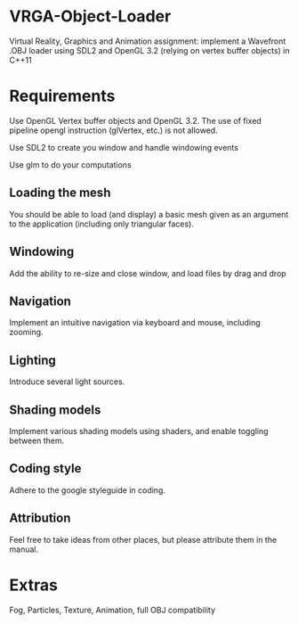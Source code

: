VRGA-Object-Loader
==================

Virtual Reality, Graphics and Animation assignment: implement a Wavefront .OBJ loader using SDL2 and OpenGL 3.2 (relying on vertex buffer objects) in C++11

<h1>Requirements</h1>

Use OpenGL Vertex buffer objects and OpenGL 3.2. The use of fixed pipeline opengl instruction (glVertex, etc.) is not allowed.

Use SDL2 to create you window and handle windowing events

Use glm to do your computations

<h2>Loading the mesh</h2>
You should be able to load (and display) a basic mesh given as an argument to the application (including only triangular faces).

<h2>Windowing</h2>
Add the ability to re-size and close window, and load files by drag and drop

<h2>Navigation</h2>
Implement an intuitive navigation via keyboard and mouse, including zooming.

<h2>Lighting</h2>
Introduce several light sources.

<h2>Shading models</h2>
Implement various shading models using shaders, and enable toggling between them.

<h2>Coding style</h2>
Adhere to the google styleguide in coding.

<h2>Attribution</h2>
Feel free to take ideas from other places, but please attribute them in the manual.

<h1>Extras</h1>
Fog, Particles, Texture, Animation, full OBJ compatibility 